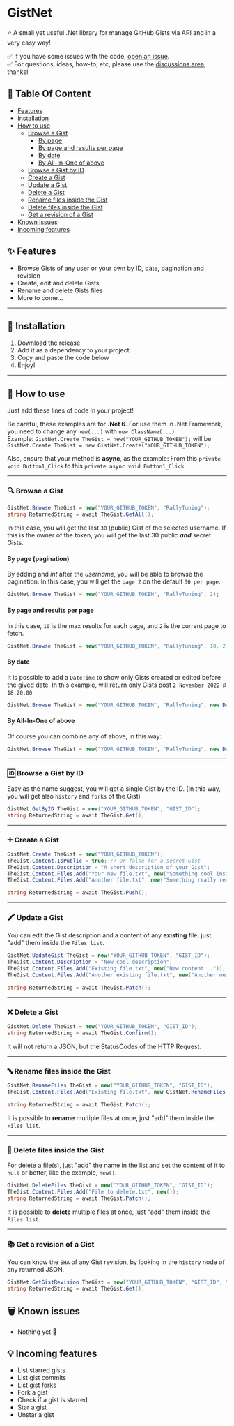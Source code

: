 # GistNet
⭐ A small yet useful .Net library for manage GitHub Gists via API and in a very easy way!

✅ If you have some issues with the code, [open an issue](https://github.com/RallyTuning/GistNet/issues).\
✅ For questions, ideas, how-to, etc, please use the [discussions area](https://github.com/RallyTuning/GistNet/discussions), thanks!

## 🧭 Table Of Content
  - [Features](#features)
  - [Installation](#installation)
  - [How to use](#how-to-use)
    - [Browse a Gist](#browse-a-gist)
      - [By page](#by-page-pagination)
      - [By page and results per page](#by-page-and-results-per-page)
      - [By date](#by-date)
      - [By All-In-One of above](#by-all-in-one-of-above)
    - [Browse a Gist by ID](#browse-a-gist-by-id)
    - [Create a Gist](#create-a-gist)
    - [Update a Gist](#update-a-gist)
    - [Delete a Gist](#delete-a-gist)
    - [Rename files inside the Gist](#rename-files-inside-the-gist)
    - [Delete files inside the Gist](#delete-files-inside-the-gist)
    - [Get a revision of a Gist](#get-a-revision-of-a-gist)
  - [Known issues](#known-issues)
  - [Incoming features](#incoming-features)

## ✨ Features
- Browse Gists of any user or your own by ID, date, pagination and revision
- Create, edit and delete Gists
- Rename and delete Gists files
- More to come...

---
## 🔌 Installation
1. Download the release
2. Add it as a dependency to your project
3. Copy and paste the code below
4. Enjoy!

---
## 📐 How to use
Just add these lines of code in your project!

Be careful, these examples are for **.Net 6**. For use them in .Net Framework, you need to change any `new(...)` with `new ClassName(...)`\
Example: `GistNet.Create TheGist = new("YOUR_GITHUB_TOKEN");` will be `GistNet.Create TheGist = new GistNet.Create("YOUR_GITHUB_TOKEN");`

Also, ensure that your method is **async**, as the example: From this `private void Button1_Click` to this `private async void Button1_Click`

---
### 🔍 Browse a Gist
```c#
GistNet.Browse TheGist = new("YOUR_GITHUB_TOKEN", "RallyTuning");
string ReturnedString = await TheGist.GetAll();
```
In this case, you will get the last `30` (public) Gist of the selected username. If this is the owner of the token, you will get the last 30 public ***and*** secret Gists.

#### By page (pagination)
By adding and *int* after the *username*, you will be able to browse the pagination. In this case, you will get the `page 2` on the default `30 per page`.
```c#
GistNet.Browse TheGist = new("YOUR_GITHUB_TOKEN", "RallyTuning", 2);
```

#### By page and results per page
In this case, `10` is the max results for each page, and `2` is the current page to fetch.
```c#
GistNet.Browse TheGist = new("YOUR_GITHUB_TOKEN", "RallyTuning", 10, 2);
```

#### By date
It is possible to add a `DateTime` to show only Gists created or edited before the gived date.
In this example, will return only Gists post `2 November 2022 @ 18:20:00`.
```c#
GistNet.Browse TheGist = new("YOUR_GITHUB_TOKEN", "RallyTuning", new DateTime(2022, 11, 2, 18, 20, 0));
```

#### By All-In-One of above
Of course you can combine any of above, in this way:
```c#
GistNet.Browse TheGist = new("YOUR_GITHUB_TOKEN", "RallyTuning", new DateTime(2022, 11, 2, 18, 20, 0), 10, 2);
```

---
### 🆔 Browse a Gist by ID
Easy as the name suggest, you will get a single Gist by the ID. (In this way, you will get also `history` and `forks` of the Gist)
```c#
GistNet.GetByID TheGist = new("YOUR_GITHUB_TOKEN", "GIST_ID");
string ReturnedString = await TheGist.Get();
```

---
### ➕ Create a Gist
```c#
GistNet.Create TheGist = new("YOUR_GITHUB_TOKEN");
TheGist.Content.IsPublic = true; // Or false for a secret Gist
TheGist.Content.Description = "A short description of your Gist";
TheGist.Content.Files.Add("Your new file.txt", new("Something cool inside the file"));
TheGist.Content.Files.Add("Another file.txt", new("Something really really cool"));

string ReturnedString = await TheGist.Push();
```

---
### 🖍 Update a Gist
You can edit the Gist description and a content of any **existing** file, just "add" them inside the `Files list`.
```c#
GistNet.UpdateGist TheGist = new("YOUR_GITHUB_TOKEN", "GIST_ID");
TheGist.Content.Description = "New cool description";
TheGist.Content.Files.Add("Existing file.txt", new("New content..."));
TheGist.Content.Files.Add("Another existing file.txt", new("Another new content of the file..."));

string ReturnedString = await TheGist.Patch();
```

---
### ❌ Delete a Gist
```c#
GistNet.Delete TheGist = new("YOUR_GITHUB_TOKEN", "GIST_ID");
string ReturnedString = await TheGist.Confirm();
```
It will not return a JSON, but the StatusCodes of the HTTP Request.

---
### 🔤 Rename files inside the Gist

```c#
GistNet.RenameFiles TheGist = new("YOUR_GITHUB_TOKEN", "GIST_ID");
TheGist.Content.Files.Add("Existing file.txt", new GistNet.RenameFiles.Details.FileContent("New name.txt"));

string ReturnedString = await TheGist.Patch();
```
It is possible to **rename** multiple files at once, just "add" them inside the `Files list`.

---
### 📎 Delete files inside the Gist
For delete a file(s), just "add" the name in the list and set the content of it to `null` or better, like the example, `new()`.

```c#
GistNet.DeleteFiles TheGist = new("YOUR_GITHUB_TOKEN", "GIST_ID");
TheGist.Content.Files.Add("File to delete.txt", new());
string ReturnedString = await TheGist.Patch();
```
It is possible to **delete** multiple files at once, just "add" them inside the `Files list`.

---
### 📚 Get a revision of a Gist
You can know the `SHA` of any Gist revision, by looking in the `history` node of any returned JSON.
```c#
GistNet.GetGistRevision TheGist = new("YOUR_GITHUB_TOKEN", "GIST_ID", "SHA_OF_THE_REVISION");
string ReturnedString = await TheGist.Get();
```


## 🗑 Known issues

- Nothing yet 🥳


## 💡 Incoming features

- List starred gists
- List gist commits
- List gist forks
- Fork a gist
- Check if a gist is starred
- Star a gist
- Unstar a gist